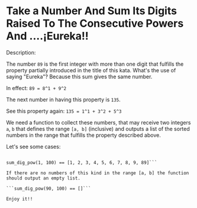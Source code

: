 # Take a Number And Sum Its Digits Raised To The Consecutive Powers And ....¡Eureka!!
Description:

The number ```89``` is the first integer with more than one digit that fulfills the property partially introduced in the title of this kata. What's the use of saying "Eureka"? Because this sum gives the same number.

In effect: ```89 = 8^1 + 9^2```

The next number in having this property is ```135```.

See this property again: ```135 = 1^1 + 3^2 + 5^3```

We need a function to collect these numbers, that may receive two integers ```a```, ```b``` that defines the range ```[a, b]``` (inclusive) and outputs a list of the sorted numbers in the range that fulfills the property described above.

Let's see some cases:

```sum_dig_pow(1, 10) == [1, 2, 3, 4, 5, 6, 7, 8, 9]

sum_dig_pow(1, 100) == [1, 2, 3, 4, 5, 6, 7, 8, 9, 89]```

If there are no numbers of this kind in the range [a, b] the function should output an empty list.

```sum_dig_pow(90, 100) == []```

Enjoy it!!

